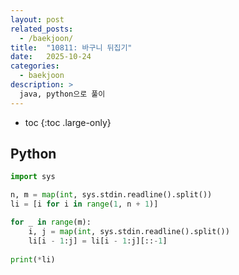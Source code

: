 ```yaml
---
layout: post
related_posts:
  - /baekjoon/
title:  "10811: 바구니 뒤집기"
date:   2025-10-24
categories:
  - baekjoon
description: >
  java, python으로 풀이
---
```

* toc
{:toc .large-only}

## Python
```python
import sys

n, m = map(int, sys.stdin.readline().split())
li = [i for i in range(1, n + 1)]

for _ in range(m):
    i, j = map(int, sys.stdin.readline().split())
    li[i - 1:j] = li[i - 1:j][::-1]
    
print(*li)
```